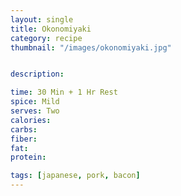 ```yaml
---
layout: single
title: Okonomiyaki
category: recipe
thumbnail: "/images/okonomiyaki.jpg"


description:

time: 30 Min + 1 Hr Rest
spice: Mild
serves: Two
calories:
carbs:
fiber:
fat:
protein:

tags: [japanese, pork, bacon]
---
```

